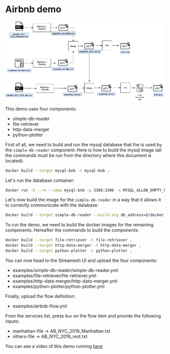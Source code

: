 Airbnb demo
===========

![alt text](img/diagram_for_data_pipeline.png "AirBnB pipeline")

This demo uses four components:
- simple-db-reader
- file-retriever
- http-data-merger
- python-plotter

First of all, we need to build and run the mysql database that the is used by the `simple-db-reader` component: 
Here is how to build the mysql image (all the commands must be run from the directory where this document is located):

```bash
docker build --target mysql-bnb -t mysql-bnb .
``` 

Let's run the database container:

```bash
docker run -d --rm --name mysql-bnb -p 3306:3306 -e MYSQL_ALLOW_EMPTY_PASSWORD=true mysql-bnb
```

Let's now build the image for the `simple-db-reader` in a way that it allows it to correctly communicate with the database:

```bash
docker build --target simple-db-reader --build-arg db_address=$(docker inspect -f '{{range .NetworkSettings.Networks}}{{.IPAddress}}{{end}}' mysql-bnb)  -t simple-db-reader .
```

To run the demo, we need to build the docker images for the remaining components.
Hereafter the commands to build the components:

```bash
docker build --target file-retriever -t file-retriever .
docker build --target http-data-merger -t http-data-merger .
docker build --target python-plotter -t python-plotter .
```


You can now head to the Streamesh UI and upload the four components:
- examples/simple-db-reader/simple-db-reader.yml
- examples/file-retriever/file-retriever.yml
- examples/http-data-merger/http-data-merger.yml
- examples/python-plotter/python-plotter.yml

Finally, upload the flow definition:
- examples/airbnb-flow.yml

From the services list, press `Run` on the flow item and provide the following inputs:
- manhattan-file -> AB_NYC_2019_Manhattan.txt
- others-file -> AB_NYC_2019_rest.txt

You can see a video of this demo running [here](https://www.youtube.com/watch?v=nlu9xmIURKU)
